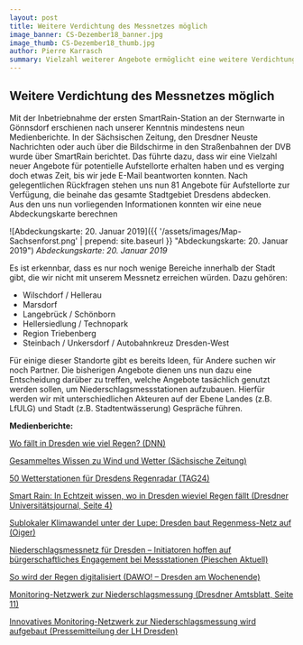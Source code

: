 ```yaml
---
layout: post
title: Weitere Verdichtung des Messnetzes möglich
image_banner: CS-Dezember18_banner.jpg
image_thumb: CS-Dezember18_thumb.jpg
author: Pierre Karrasch
summary: Vielzahl weiterer Angebote ermöglicht eine weitere Verdichtung des SmartRain-Messnetzes
---
```


## Weitere Verdichtung des Messnetzes möglich

Mit der Inbetriebnahme der ersten SmartRain-Station an der Sternwarte in Gönnsdorf erschienen nach unserer Kenntnis mindestens neun Medienberichte. In der Sächsischen Zeitung, den Dresdner Neuste Nachrichten oder auch über die Bildschirme in den Straßenbahnen der DVB wurde über SmartRain berichtet. Das führte dazu, dass wir eine Vielzahl neuer Angebote für potentielle Aufstellorte erhalten haben und es verging doch etwas Zeit, bis wir jede E-Mail beantworten konnten. Nach gelegentlichen Rückfragen stehen uns nun 81 Angebote für Aufstellorte zur Verfügung, die beinahe das gesamte Stadtgebiet Dresdens abdecken.<br>
Aus den uns nun vorliegenden Informationen konnten wir eine neue Abdeckungskarte berechnen

 ![Abdeckungskarte: 20. Januar 2019]({{ '/assets/images/Map-Sachsenforst.png' | prepend: site.baseurl }} "Abdeckungskarte: 20. Januar 2019")
*Abdeckungskarte: 20. Januar 2019*

Es ist erkennbar, dass es nur noch wenige Bereiche innerhalb der Stadt gibt, die wir nicht mit unserem Messnetz erreichen würden. Dazu gehören:

* Wilschdorf / Hellerau
* Marsdorf
* Langebrück / Schönborn
* Hellersiedlung / Technopark
* Region Triebenberg
* Steinbach / Unkersdorf / Autobahnkreuz Dresden-West

Für einige dieser Standorte gibt es bereits Ideen, für Andere suchen wir noch Partner. Die bisherigen Angebote dienen uns nun dazu eine Entscheidung darüber zu treffen, welche Angebote tasächlich genutzt werden sollen, um Niederschlagsmessstationen aufzubauen. Hierfür werden wir mit unterschiedlichen Akteuren auf der Ebene Landes (z.B. LfULG) und Stadt (z.B. Stadtentwässerung) Gespräche führen.



**Medienberichte:**

<a href="http://www.dnn.de/Dresden/Lokales/Wo-faellt-in-Dresden-wie-viel-Regen" target="_blank">Wo fällt in Dresden wie viel Regen? (DNN)</a> 

<a href="https://www.saechsische.de/gesammeltes-wissen-zu-wind-und-wetter-5018382.html" target="_blank">Gesammeltes Wissen zu Wind und Wetter (Sächsische Zeitung)</a> 

<a href="https://www.tag24.de/nachrichten/dresden-wetterstationen-fuer-dresdens-regenradar-buergermessnetz-unwetter-ueberschwemmungen-900298#article" target="_blank">50 Wetterstationen für Dresdens Regenradar (TAG24)</a> 

<a href="https://tu-dresden.de/tu-dresden/newsportal/ressourcen/dateien/universitaetsjournal/uj_pdfs/uj_2019/UJ02-19.pdf?lang=de" target="_blank">Smart Rain: In Echtzeit wissen, wo in Dresden wieviel Regen fällt (Dresdner Universitätsjournal, Seite 4)</a> 

<a href="https://oiger.de/2018/12/12/sublokaler-klimawandel-unter-der-lupe-dresden-baut-regenmess-netz-auf/170205" target="_blank">Sublokaler Klimawandel unter der Lupe: Dresden baut Regenmess-Netz auf (Oiger)</a> 

<a href="https://pieschen-aktuell.de/2018/niederschlagsmessnetz-fuer-dresden-initiatoren-hoffen-auf-buergerschaftliches-engagement-bei-messstationen/" target="_blank">Niederschlagsmessnetz für Dresden – Initiatoren hoffen auf bürgerschaftliches Engagement bei Messstationen (Pieschen Aktuell)</a> 

<a href="https://dawo-dresden.de/2018/12/17/so-wird-der-regen-digitalisiert/" target="_blank">So wird der Regen digitalisiert (DAWO! – Dresden am Wochenende)</a> 

<a href="https://www.dresden.de/media/pdf/amtsblatt/dresdner-amtsblatt-2018-51-52.pdf" target="_blank">Monitoring-Netzwerk zur Niederschlagsmessung (Dresdner Amtsblatt, Seite 11)</a> 

<a href="https://www.dresden.de/de/rathaus/aktuelles/pressemitteilungen/2018/12/pm_032.php" target="_blank">Innovatives Monitoring-Netzwerk zur Niederschlagsmessung wird aufgebaut (Pressemitteilung der LH Dresden)</a> 
